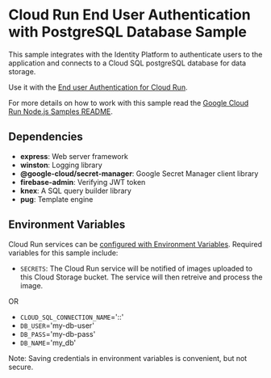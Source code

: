 # Cloud Run End User Authentication with PostgreSQL Database Sample

This sample integrates with the Identity Platform to authenticate users to the
application and connects to a Cloud SQL postgreSQL database for data storage.

Use it with the [End user Authentication for Cloud Run](http://cloud.google.com/run/docs/tutorials/end-user).

For more details on how to work with this sample read the [Google Cloud Run Node.js Samples README](https://github.com/GoogleCloudPlatform/nodejs-docs-samples/tree/master/run).

## Dependencies

* **express**: Web server framework
* **winston**: Logging library
* **@google-cloud/secret-manager**: Google Secret Manager client library
* **firebase-admin**: Verifying JWT token
* **knex**: A SQL query builder library
* **pug**: Template engine

## Environment Variables

Cloud Run services can be [configured with Environment Variables](https://cloud.google.com/run/docs/configuring/environment-variables).
Required variables for this sample include:

* `SECRETS`: The Cloud Run service will be notified of images uploaded to this Cloud Storage bucket. The service will then retreive and process the image.

OR

* `CLOUD_SQL_CONNECTION_NAME`='<MY-PROJECT>:<INSTANCE-REGION>:<MY-DATABASE>'
* `DB_USER`='my-db-user'
* `DB_PASS`='my-db-pass'
* `DB_NAME`='my_db'

Note: Saving credentials in environment variables is convenient, but not secure.
